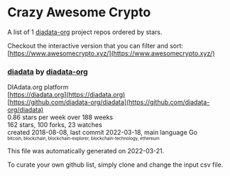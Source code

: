 # Crazy Awesome Crypto
A list of 1 [diadata-org](https://github.com/diadata-org) project repos ordered by stars.  

Checkout the interactive version that you can filter and sort: 
[https://www.awesomecrypto.xyz/](https://www.awesomecrypto.xyz/)  


### [diadata](https://github.com/diadata-org/diadata) by [diadata-org](https://github.com/diadata-org)  
DIAdata.org platform  
[https://diadata.org](https://diadata.org)  
[https://github.com/diadata-org/diadata](https://github.com/diadata-org/diadata)  
0.86 stars per week over 188 weeks  
162 stars, 100 forks, 23 watches  
created 2018-08-08, last commit 2022-03-18, main language Go  
<sub><sup>bitcoin, blockchain, blockchain-explorer, blockchain-technology, ethereum</sup></sub>


This file was automatically generated on 2022-03-21.  

To curate your own github list, simply clone and change the input csv file.  